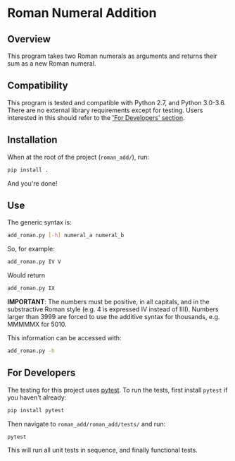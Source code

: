 # Roman Numeral Addition

## Overview

This program takes two Roman numerals as arguments and returns their sum as a
new Roman numeral.

## Compatibility

This program is tested and compatible with Python 2.7, and Python 3.0-3.6.
There are no external library requirements except for testing. Users interested
in this should refer to the ['For Developers' section](#for-developers).

## Installation

When at the root of the project (`roman_add/`), run:

```bash
pip install .
```

And you're done!

## Use

The generic syntax is:

```bash
add_roman.py [-h] numeral_a numeral_b
```

So, for example:

```bash
add_roman.py IV V
```

Would return

```bash
add_roman.py IX
```

**IMPORTANT**: The numbers must be positive, in all capitals, and in the
substractive Roman style (e.g. 4 is expressed IV instead of IIII). Numbers
larger than 3999 are forced to use the additive syntax for thousands,
e.g. MMMMMX for 5010.

This information can be accessed with:

```bash
add_roman.py -h
```

## For Developers

The testing for this project uses [pytest](https://docs.pytest.org/en/latest/).
To run the tests, first install `pytest` if you haven't already:

```bash
pip install pytest
```

Then navigate to `roman_add/roman_add/tests/` and run:

```bash
pytest
```

This will run all unit tests in sequence, and finally functional tests.
